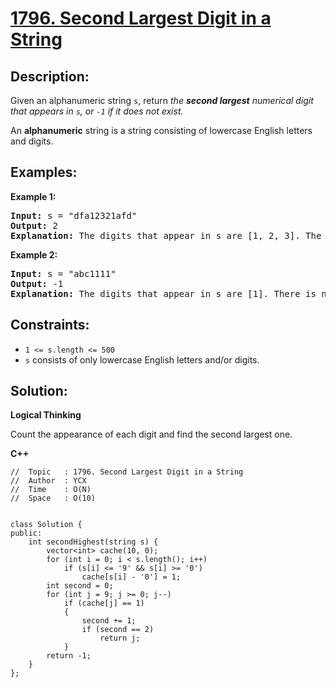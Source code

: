 # [1796. Second Largest Digit in a String](https://leetcode.com/problems/second-largest-digit-in-a-string/)


## Description:

<p>Given an alphanumeric string <code>s</code>, return <em>the <strong>second largest</strong> numerical digit that appears in <code>s</code>, or <code>-1</code> if it does not exist.</em></p>

<p>An <strong>alphanumeric</strong> string is a string consisting of lowercase English letters and digits.</p>


## Examples:

<strong>Example 1:</strong>
<pre>
<strong>Input:</strong> s = "dfa12321afd"
<strong>Output:</strong> 2
<strong>Explanation:</strong> The digits that appear in s are [1, 2, 3]. The second largest digit is 2.
</pre>

<strong>Example 2:</strong>
<pre>
<strong>Input:</strong> s = "abc1111"
<strong>Output:</strong> -1
<strong>Explanation:</strong> The digits that appear in s are [1]. There is no second largest digit. 
</pre>


## Constraints:

<ul>
    <li><code>1 &lt;= s.length &lt;= 500</code></li>
    <li><code>s</code> consists of only lowercase English letters and/or digits.</li>
</ul>


## Solution:

<strong>Logical Thinking</strong>
<p>Count the appearance of each digit and find the second largest one.</p>


<strong>C++</strong>

```
//  Topic   : 1796. Second Largest Digit in a String
//  Author  : YCX
//  Time    : O(N)
//  Space   : O(10)


class Solution {
public:
    int secondHighest(string s) {
        vector<int> cache(10, 0);
        for (int i = 0; i < s.length(); i++)
            if (s[i] <= '9' && s[i] >= '0')
                cache[s[i] - '0'] = 1;
        int second = 0;
        for (int j = 9; j >= 0; j--)
            if (cache[j] == 1)
            {
                second += 1;
                if (second == 2)
                    return j;
            }
        return -1;
    }
};
```